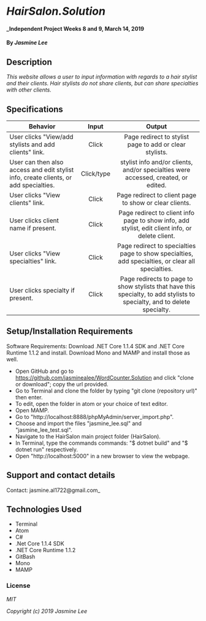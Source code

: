 # _HairSalon.Solution_

#### _Independent Project Weeks 8 and 9, March 14, 2019

#### By _**Jasmine Lee**_

## Description

_This website allows a user to input information with regards to a hair stylist and their clients. Hair stylists do not share clients, but can share specialties with other clients._

## Specifications
Behavior | Input | Output |
|----------|:-----:|:------:|
| User clicks "View/add stylists and add clients" link. | Click | Page redirect to stylist page to add or clear stylists. |
| User can then also access and edit stylist info, create clients, or add specialties. | Click/type | stylist info and/or clients, and/or specialties were accessed, created, or edited. |
| User clicks "View clients" link. | Click | Page redirect to client page to show or clear clients. |
| User clicks client name if present. | Click | Page redirect to client info page to show info, add stylist, edit client info, or delete client. |
| User clicks "View specialties" link. | Click | Page redirect to specialties page to show specialties, add specialties, or clear all specialties. |
| User clicks specialty if present. | Click | Page redirects to page to show stylists that have this specialty, to add stylists to specialty, and to delete specialty. |

## Setup/Installation Requirements
Software Requirements:
Download .NET Core 1.1.4 SDK and .NET Core Runtime 1.1.2 and install. Download Mono and MAMP and install those as well.

* Open GitHub and go to https://github.com/jasminealee/WordCounter.Solution and click "clone or download"; copy the url provided.
* Go to Terminal and clone the folder by typing "git clone (repository url)" then enter.
* To edit, open the folder in atom or your choice of text editor.
* Open MAMP.
* Go to "http://localhost:8888/phpMyAdmin/server_import.php".
* Choose and import the files "jasmine_lee.sql" and "jasmine_lee_test.sql".
* Navigate to the HairSalon main project folder (HairSalon).
* In Terminal, type the commands commands: "$ dotnet build" and "$ dotnet run" respectively.
* Open "http://localhost:5000" in a new browser to view the webpage.

## Support and contact details

Contact: jasmine.al1722@gmail.com_

## Technologies Used

* Terminal
* Atom
* C#
* .Net Core 1.1.4 SDK
* .NET Core Runtime 1.1.2
* GitBash
* Mono
* MAMP

### License

*MIT*

*Copyright (c) 2019 Jasmine Lee*
